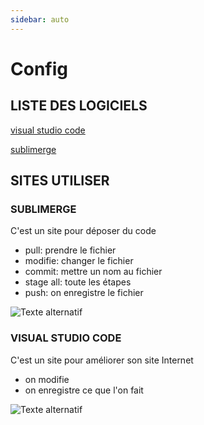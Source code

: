 ```yaml
---
sidebar: auto
---
```


# Config

## LISTE DES LOGICIELS 

[visual studio code](http://code.visualstudio.com)

[sublimerge](https://www.sublimerge.com)

## SITES UTILISER

### SUBLIMERGE

C'est un site pour déposer du code 
- pull: prendre le fichier 
- modifie: changer le fichier 
- commit: mettre un nom au fichier
- stage all: toute les étapes
- push: on enregistre le fichier

![Texte alternatif](https://www.sublimemerge.com/images/Theme.png)

### VISUAL STUDIO CODE 
C'est un site pour améliorer son site Internet
- on modifie
- on enregistre ce que l'on fait

![Texte alternatif](https://code.visualstudio.com/assets/docs/editor/debugging/debugging_hero.png)